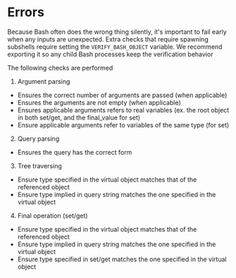 # Errors

Because Bash often does the wrong thing silently, it's important to fail early when any inputs are unexpected. Extra checks that require spawning subshells require setting the `VERIFY_BASH_OBJECT` variable. We recommend exporting it so any child Bash processes keep the verification behavior

The following checks are performed

1. Argument parsing

- Ensures the correct number of arguments are passed (when applicable)
- Ensures the arguments are not empty (when applicable)
- Ensures applicable arguments refers to real variables (ex. the root object in both set/get, and the final_value for set)
- Ensure applicable arguments refer to variables of the same type (for set)

2. Query parsing

- Ensures the query has the correct form

3. Tree traversing

- Ensure type specified in the virtual object matches that of the referenced object
- Ensure type implied in query string matches the one specified in the virtual object

4. Final operation (set/get)

- Ensure type specified in the virtual object matches that of the referenced object
- Ensure type implied in query string matches the one specified in the virtual object
- Ensure type specified in set/get matches the one specified in the virtual object
